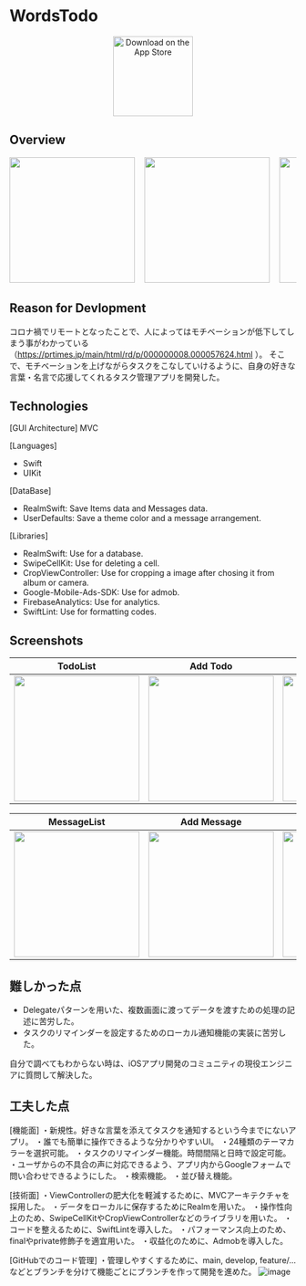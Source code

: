 # WordsTodo

<p align="center">
  <a href="https://apps.apple.com/jp/app/wordstodo/id1598603193">
    <img alt="Download on the App Store" title="App Store" src="http://i.imgur.com/0n2zqHD.png" width="140">
  </a>
</p>

## Overview

<pre>
<img src="https://raw.githubusercontent.com/wiki/Toshiyana/messageTodo/images/6.5inch.001.jpeg" width="220">&nbsp; <img src="https://raw.githubusercontent.com/wiki/Toshiyana/messageTodo/images/6.5inch.002.jpeg" width="220">&nbsp; <img src="https://raw.githubusercontent.com/wiki/Toshiyana/messageTodo/images/6.5inch.003.jpeg" width="220">&nbsp; 
</pre>

## Reason for Devlopment
コロナ禍でリモートとなったことで、人によってはモチベーションが低下してしまう事がわかっている（https://prtimes.jp/main/html/rd/p/000000008.000057624.html ）。
そこで、モチベーションを上げながらタスクをこなしていけるように、自身の好きな言葉・名言で応援してくれるタスク管理アプリを開発した。

## Technologies
[GUI Architecture]
MVC

[Languages]
- Swift
- UIKit

[DataBase]
- RealmSwift: Save Items data and Messages data.
- UserDefaults: Save a theme color and a message arrangement.

[Libraries]
- RealmSwift: Use for a database.
- SwipeCellKit: Use for deleting a cell.
- CropViewController: Use for cropping a image after chosing it from album or camera.
- Google-Mobile-Ads-SDK: Use for admob.
- FirebaseAnalytics: Use for analytics.
- SwiftLint: Use for formatting codes.

## Screenshots

| TodoList | Add Todo | Set Reminder |
|:---:|:---:|:---:|
| <img src="https://raw.githubusercontent.com/wiki/Toshiyana/messageTodo/images/TodoListView.png" width=220 > | <img src="https://raw.githubusercontent.com/wiki/Toshiyana/messageTodo/images/SettingTodoView.png" width=220 > | <img src="https://raw.githubusercontent.com/wiki/Toshiyana/messageTodo/images/SettingReminderView.png" width=220 > |

| MessageList | Add Message | Setting | Select Color |
|:---:|:---:|:---:|:---:|
| <img src="https://raw.githubusercontent.com/wiki/Toshiyana/messageTodo/images/WordsListView.png" width=220 > | <img src="https://raw.githubusercontent.com/wiki/Toshiyana/messageTodo/images/SettingWordsView.png" width=220 > | <img src="https://raw.githubusercontent.com/wiki/Toshiyana/messageTodo/images/SettingView.png" width=220 > | <img src="https://raw.githubusercontent.com/wiki/Toshiyana/messageTodo/images/ThemeColorView.png" width=220 > |

## 難しかった点
- Delegateパターンを用いた、複数画面に渡ってデータを渡すための処理の記述に苦労した。
- タスクのリマインダーを設定するためのローカル通知機能の実装に苦労した。

自分で調べてもわからない時は、iOSアプリ開発のコミュニティの現役エンジニアに質問して解決した。

## 工夫した点
[機能面]
・新規性。好きな言葉を添えてタスクを通知するという今までにないアプリ。
・誰でも簡単に操作できるような分かりやすいUI。
・24種類のテーマカラーを選択可能。
・タスクのリマインダー機能。時間間隔と日時で設定可能。
・ユーザからの不具合の声に対応できるよう、アプリ内からGoogleフォームで問い合わせできるようにした。
・検索機能。
・並び替え機能。

[技術面]
・ViewControllerの肥大化を軽減するために、MVCアーキテクチャを採用した。
・データをローカルに保存するためにRealmを用いた。
・操作性向上のため、SwipeCellKitやCropViewControllerなどのライブラリを用いた。
・コードを整えるために、SwiftLintを導入した。
・パフォーマンス向上のため、finalやprivate修飾子を適宜用いた。
・収益化のために、Admobを導入した。

[GitHubでのコード管理]
・管理しやすくするために、main, develop, feature/…などとブランチを分けて機能ごとにブランチを作って開発を進めた。
![image](https://user-images.githubusercontent.com/58250083/177159268-5486707e-7d2a-4221-bbfc-f3d6b7a0d7e0.png)
